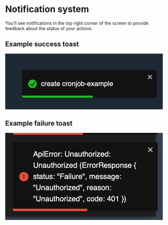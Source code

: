 # Notification system

You'll see notifications in the top right corner of the screen to provide feedback about the status of your actions.

## Example success toast

![Notification Success](./img/notification-success.png)

## Example failure toast

![Notification Failure](./img/notification-failure.png)
